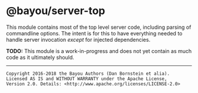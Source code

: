 @bayou/server-top
=================

This module contains most of the top level server code, including parsing of
commandline options. The intent is for this to have everything needed to
handle server invocation _except_ for injected dependencies.

**TODO:** This module is a work-in-progress and does not yet contain as much
code as it ultimately should.

- - - - - - - - - -

```
Copyright 2016-2018 the Bayou Authors (Dan Bornstein et alia).
Licensed AS IS and WITHOUT WARRANTY under the Apache License,
Version 2.0. Details: <http://www.apache.org/licenses/LICENSE-2.0>
```
